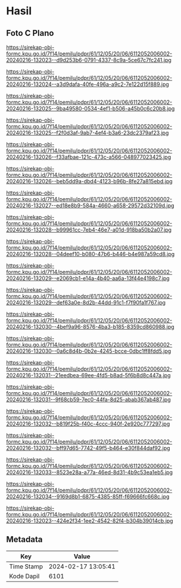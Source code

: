 # Hasil

## Foto C Plano

https://sirekap-obj-formc.kpu.go.id/7f14/pemilu/pdpr/61/12/05/20/06/6112052006002-20240216-132023--d9d253b6-0791-4337-8c9a-5ce67c7fc241.jpg

https://sirekap-obj-formc.kpu.go.id/7f14/pemilu/pdpr/61/12/05/20/06/6112052006002-20240216-132024--a3d9dafa-40fe-496a-a9c2-7e122d15f889.jpg

https://sirekap-obj-formc.kpu.go.id/7f14/pemilu/pdpr/61/12/05/20/06/6112052006002-20240216-132025--9ba49580-0534-4ef1-b506-a45b0c6c20b8.jpg

https://sirekap-obj-formc.kpu.go.id/7f14/pemilu/pdpr/61/12/05/20/06/6112052006002-20240216-132025--f2f0d3af-9ab7-4ef4-b3a6-23dc2379af23.jpg

https://sirekap-obj-formc.kpu.go.id/7f14/pemilu/pdpr/61/12/05/20/06/6112052006002-20240216-132026--f33afbae-121c-473c-a566-048977023425.jpg

https://sirekap-obj-formc.kpu.go.id/7f14/pemilu/pdpr/61/12/05/20/06/6112052006002-20240216-132026--beb5dd9a-dbd4-4123-b96b-8fe27a815ebd.jpg

https://sirekap-obj-formc.kpu.go.id/7f14/pemilu/pdpr/61/12/05/20/06/6112052006002-20240216-132027--ed18e8b9-584a-4660-a658-29572d32109d.jpg

https://sirekap-obj-formc.kpu.go.id/7f14/pemilu/pdpr/61/12/05/20/06/6112052006002-20240216-132028--b99961cc-7eb4-46e7-a01d-918ba50b2a07.jpg

https://sirekap-obj-formc.kpu.go.id/7f14/pemilu/pdpr/61/12/05/20/06/6112052006002-20240216-132028--04deef10-b080-47b6-b446-b4e987a59cd8.jpg

https://sirekap-obj-formc.kpu.go.id/7f14/pemilu/pdpr/61/12/05/20/06/6112052006002-20240216-132029--e2069cb1-e14a-4b40-aa6a-13f44e4198c7.jpg

https://sirekap-obj-formc.kpu.go.id/7f14/pemilu/pdpr/61/12/05/20/06/6112052006002-20240216-132029--def63a0e-8d2b-44dd-91c1-f7f90fa1f767.jpg

https://sirekap-obj-formc.kpu.go.id/7f14/pemilu/pdpr/61/12/05/20/06/6112052006002-20240216-132030--4bef9a96-8576-4ba3-b185-8359cd860988.jpg

https://sirekap-obj-formc.kpu.go.id/7f14/pemilu/pdpr/61/12/05/20/06/6112052006002-20240216-132030--0a6c8d4b-0b2e-4245-bcce-0dbc1ff8fdd5.jpg

https://sirekap-obj-formc.kpu.go.id/7f14/pemilu/pdpr/61/12/05/20/06/6112052006002-20240216-132031--21eedbea-69ee-4fd5-b8ad-5f6b8d8c447a.jpg

https://sirekap-obj-formc.kpu.go.id/7f14/pemilu/pdpr/61/12/05/20/06/6112052006002-20240216-132031--9f68cb59-7ec0-44fa-8d25-abab367ab487.jpg

https://sirekap-obj-formc.kpu.go.id/7f14/pemilu/pdpr/61/12/05/20/06/6112052006002-20240216-132032--b819f25b-f40c-4ccc-940f-2e920c777297.jpg

https://sirekap-obj-formc.kpu.go.id/7f14/pemilu/pdpr/61/12/05/20/06/6112052006002-20240216-132032--bff97d65-7742-49f5-b464-e30f844daf92.jpg

https://sirekap-obj-formc.kpu.go.id/7f14/pemilu/pdpr/61/12/05/20/06/6112052006002-20240216-132033--8523e28a-a77a-46ed-8d31-4b9c53ea1eb5.jpg

https://sirekap-obj-formc.kpu.go.id/7f14/pemilu/pdpr/61/12/05/20/06/6112052006002-20240216-132034--9169d8b1-6875-4385-85ff-f69666fc668c.jpg

https://sirekap-obj-formc.kpu.go.id/7f14/pemilu/pdpr/61/12/05/20/06/6112052006002-20240216-132023--424e2f34-1ee2-4542-82f4-b304b39014cb.jpg


## Metadata

| Key        | Value               |
| ---------- | ------------------- |
| Time Stamp | 2024-02-17 13:05:41 |
| Kode Dapil | 6101                |



